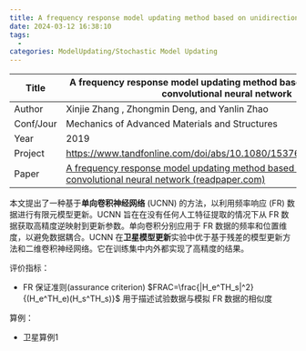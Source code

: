 ```yaml
---
title: A frequency response model updating method based on unidirectional convolutional neural network
date: 2024-03-12 16:38:10
tags:
  - 
categories: ModelUpdating/Stochastic Model Updating
---
```


| Title     | A frequency response model updating method based on unidirectional convolutional neural network                                                                                                                 |
| --------- | --------------------------------------------------------------------------------------------------------------------------------------------------------------------------------------------------------------- |
| Author    | Xinjie Zhang , Zhongmin Deng, and Yanlin Zhao                                                                                                                                                                   |
| Conf/Jour | Mechanics of Advanced Materials and Structures                                                                                                                                                                  |
| Year      | 2019                                                                                                                                                                                                            |
| Project   | https://www.tandfonline.com/doi/abs/10.1080/15376494.2019.1681037                                                                                                                                               |
| Paper     | [A frequency response model updating method based on unidirectional convolutional neural network (readpaper.com)](https://readpaper.com/pdf-annotate/note?pdfId=2110304823896008192&noteId=2110305055136380672) |

<!-- more -->


本文提出了一种基于**单向卷积神经网络** (UCNN) 的方法，以利用频率响应 (FR) 数据进行有限元模型更新。UCNN 旨在在没有任何人工特征提取的情况下从 FR 数据获取高精度逆映射到更新参数。单向卷积分别应用于 FR 数据的频率和位置维度，以避免数据耦合。UCNN 在**卫星模型更新**实验中优于基于残差的模型更新方法和二维卷积神经网络。它在训练集中内外都实现了高精度的结果。

评价指标：
- FR 保证准则(assurance criterion) $FRAC=\frac{|H_e^TH_s|^2}{(H_e^TH_e)(H_s^TH_s)}$ 用于描述试验数据与模拟 FR 数据的相似度

算例：
- 卫星算例1